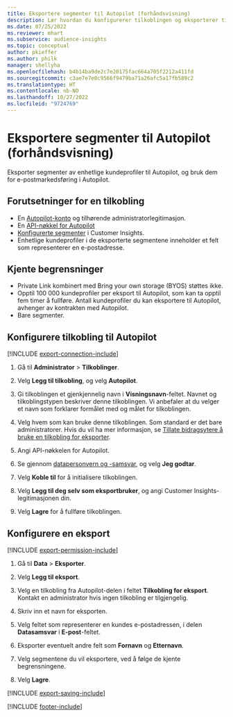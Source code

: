 ```yaml
---
title: Eksportere segmenter til Autopilot (forhåndsvisning)
description: Lær hvordan du konfigurerer tilkoblingen og eksporterer til Autopilot.
ms.date: 07/25/2022
ms.reviewer: mhart
ms.subservice: audience-insights
ms.topic: conceptual
author: pkieffer
ms.author: philk
manager: shellyha
ms.openlocfilehash: b4b14ba9de2c7e20175fac664a705f2212a411fd
ms.sourcegitcommit: c3ae7e7e0c9566f9479ba71a26afc5a17fb589c2
ms.translationtype: HT
ms.contentlocale: nb-NO
ms.lasthandoff: 10/27/2022
ms.locfileid: "9724769"
---
```

# <a name="export-segments-to-autopilot-preview"></a>Eksportere segmenter til Autopilot (forhåndsvisning)

Eksporter segmenter av enhetlige kundeprofiler til Autopilot, og bruk dem for e-postmarkedsføring i Autopilot.

## <a name="prerequisites-for-a-connection"></a>Forutsetninger for en tilkobling

- En [Autopilot-konto](https://www.autopilothq.com/) og tilhørende administratorlegitimasjon.
- En [API-nøkkel for Autopilot](https://autopilot.docs.apiary.io/#)
- [Konfigurerte segmenter](segments.md) i Customer Insights.
- Enhetlige kundeprofiler i de eksporterte segmentene inneholder et felt som representerer en e-postadresse.

## <a name="known-limitations"></a>Kjente begrensninger

- Private Link kombinert med Bring your own storage (BYOS) støttes ikke.
- Opptil 100 000 kundeprofiler per eksport til Autopilot, som kan ta opptil fem timer å fullføre. Antall kundeprofiler du kan eksportere til Autopilot, avhenger av kontrakten med Autopilot.
- Bare segmenter.

## <a name="set-up-connection-to-autopilot"></a>Konfigurere tilkobling til Autopilot

[!INCLUDE [export-connection-include](includes/export-connection-admn.md)]

1. Gå til **Administrator** > **Tilkoblinger**.

1. Velg **Legg til tilkobling**, og velg **Autopilot**.

1. Gi tilkoblingen et gjenkjennelig navn i **Visningsnavn**-feltet. Navnet og tilkoblingstypen beskriver denne tilkoblingen. Vi anbefaler at du velger et navn som forklarer formålet med og målet for tilkoblingen.

1. Velg hvem som kan bruke denne tilkoblingen. Som standard er det bare administratorer. Hvis du vil ha mer informasjon, se [Tillate bidragsytere å bruke en tilkobling for eksporter](connections.md#allow-contributors-to-use-a-connection-for-exports).

1. Angi API-nøkkelen for Autopilot.

1. Se gjennom [datapersonvern og -samsvar](connections.md#data-privacy-and-compliance), og velg **Jeg godtar**.

1. Velg **Koble til** for å initialisere tilkoblingen.

1. Velg **Legg til deg selv som eksportbruker**, og angi Customer Insights-legitimasjonen din.

1. Velg **Lagre** for å fullføre tilkoblingen.

## <a name="configure-an-export"></a>Konfigurere en eksport

[!INCLUDE [export-permission-include](includes/export-permission.md)]

1. Gå til **Data** > **Eksporter**.

1. Velg **Legg til eksport**.

1. Velg en tilkobling fra Autopilot-delen i feltet **Tilkobling for eksport**. Kontakt en administrator hvis ingen tilkobling er tilgjengelig.

1. Skriv inn et navn for eksporten.

1. Velg feltet som representerer en kundes e-postadressen, i delen **Datasamsvar** i **E-post**-feltet.

1. Eksporter eventuelt andre felt som **Fornavn** og **Etternavn**.

1. Velg segmentene du vil eksportere, ved å følge de kjente begrensningene.

1. Velg **Lagre**.

[!INCLUDE [export-saving-include](includes/export-saving.md)]

[!INCLUDE [footer-include](includes/footer-banner.md)]
